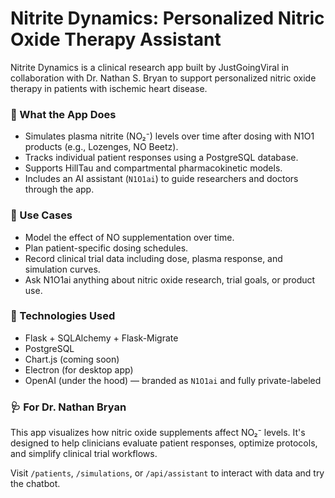 # Nitrite Dynamics: Personalized Nitric Oxide Therapy Assistant

Nitrite Dynamics is a clinical research app built by JustGoingViral in collaboration with Dr. Nathan S. Bryan to support personalized nitric oxide therapy in patients with ischemic heart disease.

### 🧠 What the App Does
- Simulates plasma nitrite (NO₂⁻) levels over time after dosing with N1O1 products (e.g., Lozenges, NO Beetz).
- Tracks individual patient responses using a PostgreSQL database.
- Supports HillTau and compartmental pharmacokinetic models.
- Includes an AI assistant (`N1O1ai`) to guide researchers and doctors through the app.

### 🔬 Use Cases
- Model the effect of NO supplementation over time.
- Plan patient-specific dosing schedules.
- Record clinical trial data including dose, plasma response, and simulation curves.
- Ask N1O1ai anything about nitric oxide research, trial goals, or product use.

### 🚀 Technologies Used
- Flask + SQLAlchemy + Flask-Migrate
- PostgreSQL
- Chart.js (coming soon)
- Electron (for desktop app)
- OpenAI (under the hood) — branded as `N1O1ai` and fully private-labeled

### 🩺 For Dr. Nathan Bryan
This app visualizes how nitric oxide supplements affect NO₂⁻ levels. It's designed to help clinicians evaluate patient responses, optimize protocols, and simplify clinical trial workflows.

Visit `/patients`, `/simulations`, or `/api/assistant` to interact with data and try the chatbot.